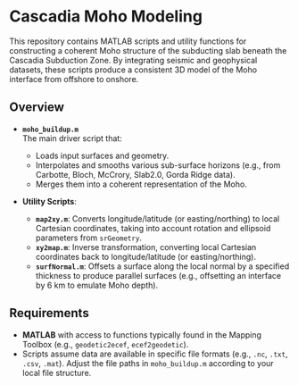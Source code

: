 # Cascadia Moho Modeling

This repository contains MATLAB scripts and utility functions for constructing a coherent Moho structure of the subducting slab beneath the Cascadia Subduction Zone. By integrating seismic and geophysical datasets, these scripts produce a consistent 3D model of the Moho interface from offshore to onshore.

## Overview

- **`moho_buildup.m`**  
  The main driver script that:
  - Loads input surfaces and geometry.
  - Interpolates and smooths various sub-surface horizons (e.g., from Carbotte, Bloch, McCrory, Slab2.0, Gorda Ridge data).
  - Merges them into a coherent representation of the Moho.

- **Utility Scripts**:
  - **`map2xy.m`**: Converts longitude/latitude (or easting/northing) to local Cartesian coordinates, taking into account rotation and ellipsoid parameters from `srGeometry`.
  - **`xy2map.m`**: Inverse transformation, converting local Cartesian coordinates back to longitude/latitude (or easting/northing).
  - **`surfNormal.m`**: Offsets a surface along the local normal by a specified thickness to produce parallel surfaces (e.g., offsetting an interface by 6 km to emulate Moho depth).

## Requirements

- **MATLAB** with access to functions typically found in the Mapping Toolbox (e.g., `geodetic2ecef`, `ecef2geodetic`).
- Scripts assume data are available in specific file formats (e.g., `.nc`, `.txt`, `.csv`, `.mat`). Adjust the file paths in `moho_buildup.m` according to your local file structure.